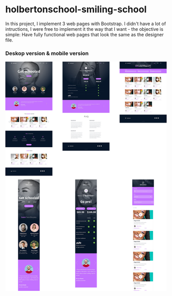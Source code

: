 # holbertonschool-smiling-school

In this project, I implement 3 web pages with Bootstrap.
I didn't have a lot of intructions, I were free to implement it the way that I want - the objective is simple: Have fully functional web pages that look the same as the designer file.

### Deskop version & mobile version
![homepage](/homepage-deskop.jpg)
